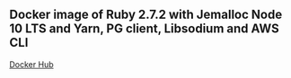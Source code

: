 ## Docker image of Ruby 2.7.2 with Jemalloc Node 10 LTS and Yarn, PG client, Libsodium and AWS CLI

[Docker Hub](https://hub.docker.com/repository/docker/pawurb/ruby-jemalloc-node-yarn)

